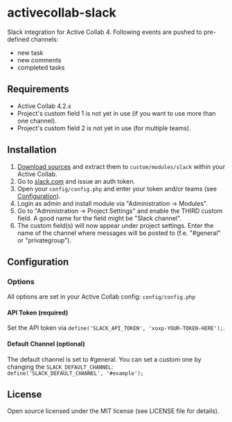 # activecollab-slack

Slack integration for Active Collab 4. Following events are pushed to pre-defined channels:

- new task
- new comments
- completed tasks


## Requirements

- Active Collab 4.2.x
- Project's custom field 1 is not yet in use (if you want to use more than one channel).
- Project's custom field 2 is not yet in use (for multiple teams).


## Installation

1. [Download sources](https://github.com/bartram/activecollab-slack/archive/master.zip) and extract them to `custom/modules/slack` within your Active Collab.
2. Go to [slack.com](https://api.slack.com/web) and issue an auth token.
3. Open your `config/config.php` and enter your token and/or teams (see [Configuration](#configuration)). 
4. Login as admin and install module via "Administration → Modules".
5. Go to "Administration → Project Settings" and enable the THIRD custom field. A good name for the field might be "Slack channel".
6. The custom field(s) will now appear under project settings. Enter the name of the channel where messages will be posted to (f.e. "#general" or "privategroup").


## Configuration

### Options

All options are set in your Active Collab config: `config/config.php`

#### API Token (required)

Set the API token via `define('SLACK_API_TOKEN', 'xoxp-YOUR-TOKEN-HERE');`.

#### Default Channel (optional)

The default channel is set to #general. You can set a custom one by changing the `SLACK_DEFAULT_CHANNEL`:  
`define('SLACK_DEFAULT_CHANNEL', '#example');`


## License

Open source licensed under the MIT license (see LICENSE file for details).
